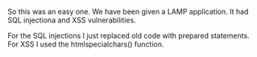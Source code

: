 So this was an easy one. We have been given a LAMP application. It had SQL injectiona and XSS vulnerabilities. 

For the SQL injections I just replaced old code with prepared statements. For XSS I used the htmlspecialchars() function.
